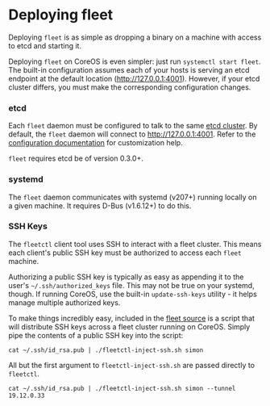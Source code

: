 # Deploying fleet

Deploying `fleet` is as simple as dropping a binary on a machine with access to etcd and starting it.

Deploying `fleet` on CoreOS is even simpler: just run `systemctl start fleet`. The built-in configuration assumes each of your hosts is serving an etcd endpoint at the default location (http://127.0.0.1:4001). However, if your etcd cluster differs, you must make the corresponding configuration changes.

### etcd

Each `fleet` daemon must be configured to talk to the same [etcd cluster][etcd]. By default, the `fleet` daemon will connect to http://127.0.0.1:4001. Refer to the [configuration documentation][config] for customization help.

`fleet` requires etcd be of version 0.3.0+.

[etcd]: https://coreos.com/docs/cluster-management/setup/getting-started-with-etcd
[config]: https://github.com/coreos/fleet/blob/master/Documentation/configuration.md

### systemd

The `fleet` daemon communicates with systemd (v207+) running locally on a given machine. It requires D-Bus (v1.6.12+) to do this.

### SSH Keys

The `fleetctl` client tool uses SSH to interact with a fleet cluster. This means each client's public SSH key must be authorized to access each `fleet` machine.

Authorizing a public SSH key is typically as easy as appending it to the user's `~/.ssh/authorized_keys` file. This may not be true on your systemd, though. If running CoreOS, use the built-in `update-ssh-keys` utility - it helps manage multiple authorized keys.

To make things incredibly easy, included in the [fleet source](../contrib/fleetctl-inject-ssh.sh) is a script that will distribute SSH keys across a fleet cluster running on CoreOS. Simply pipe the contents of a public SSH key into the script:

```
cat ~/.ssh/id_rsa.pub | ./fleetctl-inject-ssh.sh simon
```

All but the first argument to `fleetctl-inject-ssh.sh` are passed directly to `fleetctl`.

```
cat ~/.ssh/id_rsa.pub | ./fleetctl-inject-ssh.sh simon --tunnel 19.12.0.33
```
